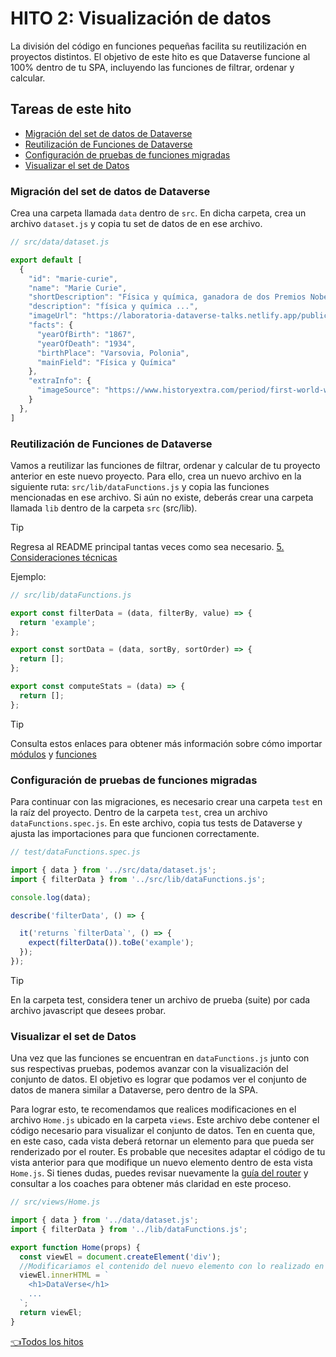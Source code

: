 # **HITO 2:** Visualización de datos

La división del código en funciones pequeñas facilita su
reutilización en proyectos distintos.
El objetivo de este hito es que Dataverse
funcione al 100% dentro de tu SPA,
incluyendo las funciones de filtrar,
ordenar y calcular.

## Tareas de este hito

  - [Migración del set de datos de Dataverse](#migración-del-set-de-datos-de-dataverse)
  - [Reutilización de Funciones de Dataverse](#reutilización-de-funciones-de-dataverse)
  - [Configuración de pruebas de funciones migradas](#configuración-de-pruebas-de-funciones-migradas)
  - [Visualizar el set de Datos](#visualizar-el-set-de-datos)

### Migración del set de datos de Dataverse

Crea una carpeta llamada `data` dentro de `src`.
En dicha carpeta, crea un archivo `dataset.js` y
copia tu set de datos de en ese archivo.

``` js
// src/data/dataset.js

export default [
  {
    "id": "marie-curie",
    "name": "Marie Curie",
    "shortDescription": "Física y química, ganadora de dos Premios Nobel.",
    "description": "física y química ...",
    "imageUrl": "https://laboratoria-dataverse-talks.netlify.app/public/marie-curie.jpg",
    "facts": {
      "yearOfBirth": "1867",
      "yearOfDeath": "1934",
      "birthPlace": "Varsovia, Polonia",
      "mainField": "Física y Química"
    },
    "extraInfo": {
      "imageSource": "https://www.historyextra.com/period/first-world-war/life-of-the-week-marie-curie/"
    }
  },
]
```

### Reutilización de Funciones de Dataverse

Vamos a reutilizar las funciones de filtrar, ordenar y
calcular de tu proyecto anterior en este nuevo proyecto.
Para ello, crea un nuevo archivo en la siguiente ruta:
`src/lib/dataFunctions.js` y copia las funciones mencionadas
en ese archivo. Si aún no existe, deberás crear una carpeta llamada
`lib` dentro de la carpeta `src` (src/lib).

>[!TIP]
> Regresa al README principal tantas veces como sea necesario.
> [5. Consideraciones técnicas](../README.md#5-consideraciones-técnicas)

Ejemplo:

```js
// src/lib/dataFunctions.js

export const filterData = (data, filterBy, value) => {
  return 'example';
};

export const sortData = (data, sortBy, sortOrder) => {
  return [];
};

export const computeStats = (data) => {
  return [];
};
```

>[!TIP]
>Consulta estos enlaces para obtener más información sobre cómo importar
>[módulos](https://developer.mozilla.org/es/docs/Web/JavaScript/Guide/Modules)
>y [funciones](https://developer.mozilla.org/es/docs/Web/JavaScript/Reference/Functions)

### Configuración de pruebas de funciones migradas

Para continuar con las migraciones, es necesario crear una
carpeta `test` en la
raíz del proyecto. Dentro de la carpeta `test`, crea un archivo
`dataFunctions.spec.js`. En este archivo, copia tus tests de Dataverse
y ajusta las importaciones para que funcionen correctamente.

``` js
// test/dataFunctions.spec.js

import { data } from '../src/data/dataset.js';
import { filterData } from '../src/lib/dataFunctions.js';

console.log(data);

describe('filterData', () => {

  it('returns `filterData`', () => {
    expect(filterData()).toBe('example');
  });
});
```

> [!TIP]
> En la carpeta test, considera tener un archivo de prueba
(suite) por cada archivo javascript que desees probar.

### Visualizar el set de Datos

Una vez que las funciones se encuentran en `dataFunctions.js`
junto con sus respectivas pruebas,
podemos avanzar con la visualización del conjunto de datos.
El objetivo es lograr que podamos ver
el conjunto de datos de manera similar a Dataverse, pero dentro de la SPA.

Para lograr esto, te recomendamos que realices modificaciones
en el archivo `Home.js` ubicado en la carpeta `views`.
Este archivo debe contener el código necesario para
visualizar el conjunto de datos. Ten en cuenta que,
en este caso, cada vista deberá retornar
un elemento para que pueda ser renderizado por el router.
Es probable que necesites adaptar el
código de tu vista anterior para que modifique un nuevo elemento
dentro de esta vista `Home.js`.
Si tienes dudas, puedes revisar nuevamente la
[guía del router](https://github.com/Laboratoria/guide-router/tree/guide-v1)
y consultar a los coaches para obtener
más claridad en este proceso.

``` js
// src/views/Home.js

import { data } from '../data/dataset.js';
import { filterData } from '../lib/dataFunctions.js';

export function Home(props) {
  const viewEl = document.createElement('div');
  //Modificariamos el contenido del nuevo elemento con lo realizado en Dataverse
  viewEl.innerHTML = `
    <h1>DataVerse</h1>
    ...
  `;
  return viewEl;
}
```

[👈Todos los hitos](../README.md#6-hitos)

